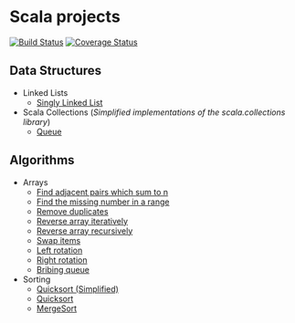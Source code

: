 # Scala projects
[![Build Status](https://travis-ci.org/jcallin/Scala-Projects.svg?branch=master)](https://travis-ci.org/jcallin/Scala-Projects)
[![Coverage Status](https://coveralls.io/repos/github/jcallin/Scala-Projects/badge.svg?branch=master)](https://coveralls.io/github/jcallin/Scala-Projects?branch=master)

## Data Structures
* Linked Lists
  - [Singly Linked List](data-structures/src/main/scala/com/scalaprojects/datastructures/linkedlists/SinglyLinkedList.scala)
* Scala Collections (_Simplified implementations of the scala.collections library_)
  - [Queue](data-structures/src/main/scala/com/scalaprojects/datastructures/collections/Queue.scala)
## Algorithms
* Arrays
  - [Find adjacent pairs which sum to n](algorithms/src/main/scala/com/scalaprojects/algorithms/arrays/FindAdjacentPairsWhichSumToN.scala)
  - [Find the missing number in a range](algorithms/src/main/scala/com/scalaprojects/algorithms/arrays/FindMissingNumberInRange.scala)
  - [Remove duplicates](algorithms/src/main/scala/com/scalaprojects/algorithms/arrays/RemoveDuplicates.scala)
  - [Reverse array iteratively](algorithms/src/main/scala/com/scalaprojects/algorithms/arrays/ReverseArrayIterative.scala)
  - [Reverse array recursively](algorithms/src/main/scala/com/scalaprojects/algorithms/arrays/ReverseArrayRecursive.scala)
  - [Swap items](algorithms/src/main/scala/com/scalaprojects/algorithms/arrays/SwapItems.scala)
  - [Left rotation](algorithms/src/main/scala/com/scalaprojects/algorithms/arrays/Rotation.scala)
  - [Right rotation](algorithms/src/main/scala/com/scalaprojects/algorithms/arrays/Rotation.scala)
  - [Bribing queue](algorithms/src/main/scala/com/scalaprojects/algorithms/arrays/BribingQueue.scala)
* Sorting
  - [Quicksort (Simplified)](algorithms/src/main/scala/com/scalaprojects/algorithms/sorting/QuickSortSimplified.scala)
  - [Quicksort](algorithms/src/main/scala/com/scalaprojects/algorithms/sorting/QuickSort.scala)
  - [MergeSort](algorithms/src/main/scala/com/scalaprojects/algorithms/sorting/MergeSort.scala)
